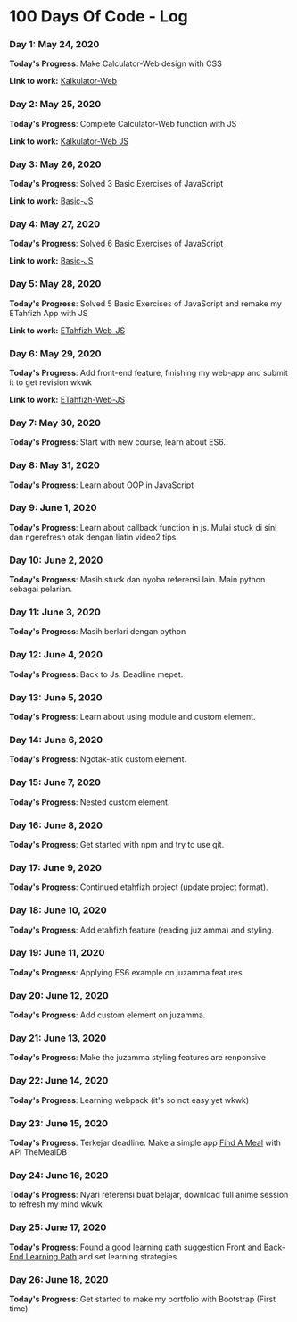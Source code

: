 # 100 Days Of Code - Log

### Day 1: May 24, 2020 

**Today's Progress**: Make Calculator-Web design with CSS

**Link to work:** [Kalkulator-Web](https://github.com/hafizha19/Kalkulator-Web)

### Day 2: May 25, 2020 

**Today's Progress**: Complete Calculator-Web function with JS

**Link to work:** [Kalkulator-Web JS](https://github.com/hafizha19/Kalkulator-Web/blob/master/assets/kalkulator.js)

### Day 3: May 26, 2020 

**Today's Progress**: Solved 3 Basic Exercises of JavaScript

**Link to work:** [Basic-JS](https://github.com/hafizha19/JS-Basic)

### Day 4: May 27, 2020 

**Today's Progress**: Solved 6 Basic Exercises of JavaScript

**Link to work:** [Basic-JS](https://github.com/hafizha19/JS-Basic)

### Day 5: May 28, 2020 

**Today's Progress**: Solved 5 Basic Exercises of JavaScript and remake my ETahfizh App with JS

**Link to work:** [ETahfizh-Web-JS](https://github.com/hafizha19/ETahfizh-Web-JS)

### Day 6: May 29, 2020 

**Today's Progress**: Add front-end feature, finishing my web-app and submit it to get revision wkwk

**Link to work:** [ETahfizh-Web-JS](https://github.com/hafizha19/ETahfizh-Web-JS)

### Day 7: May 30, 2020 

**Today's Progress**: Start with new course, learn about ES6. 

### Day 8: May 31, 2020 

**Today's Progress**: Learn about OOP in JavaScript 

### Day 9: June 1, 2020 

**Today's Progress**: Learn about callback function in js. Mulai stuck di sini dan ngerefresh otak dengan liatin video2 tips.

### Day 10: June 2, 2020 

**Today's Progress**: Masih stuck dan nyoba referensi lain. Main python sebagai pelarian.

### Day 11: June 3, 2020 

**Today's Progress**: Masih berlari dengan python

### Day 12: June 4, 2020 

**Today's Progress**: Back to Js. Deadline mepet.

### Day 13: June 5, 2020 

**Today's Progress**: Learn about using module and custom element.

### Day 14: June 6, 2020 

**Today's Progress**: Ngotak-atik custom element.

### Day 15: June 7, 2020 

**Today's Progress**: Nested custom element.

### Day 16: June 8, 2020 

**Today's Progress**: Get started with npm and try to use git.

### Day 17: June 9, 2020 

**Today's Progress**: Continued etahfizh project (update project format).

### Day 18: June 10, 2020 

**Today's Progress**: Add etahfizh feature (reading juz amma) and styling.

### Day 19: June 11, 2020 

**Today's Progress**: Applying ES6 example on juzamma features

### Day 20: June 12, 2020 

**Today's Progress**: Add custom element on juzamma.

### Day 21: June 13, 2020 

**Today's Progress**: Make the juzamma styling features are renponsive

### Day 22: June 14, 2020 

**Today's Progress**: Learning webpack (it's so not easy yet wkwk)

### Day 23: June 15, 2020 

**Today's Progress**: Terkejar deadline. Make a simple app [Find A Meal](https://github.com/hafizha19/Find-A-Meal) with API TheMealDB

### Day 24: June 16, 2020 

**Today's Progress**: Nyari referensi buat belajar, download full anime session to refresh my mind wkwk 

### Day 25: June 17, 2020 

**Today's Progress**: Found a good learning path suggestion [Front and Back-End Learning Path](https://github.com/kamranahmedse/developer-roadmap/blob/master/README.md) and set learning strategies.

### Day 26: June 18, 2020 

**Today's Progress**: Get started to make my portfolio with Bootstrap (First time)

